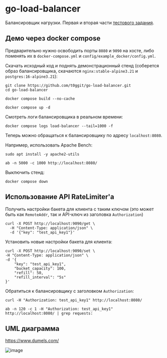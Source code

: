 # go-load-balancer

Балансировщик нагрузки. Первая и вторая части [тестового задания](https://github.com/Go-Cloud-Camp/test-assignment/tree/25334d85c4e90cccc9cf0f93bdd275738295ad13).

## Демо через docker compose

Предварительно нужно освободить порты `8080` и `9090` на хосте, либо поменять их в `docker-compose.yml` и `config/example_docker/config.yml`.

Скачать исходный код и поднять демонстрационный стенд (соберется образ балансировщика, скачаются `nginx:stable-alpine3.21` и `postgres:16-alpine3.21`):

```shell
git clone https://github.com/t0ggit/go-load-balancer.git
cd go-load-balancer
```

```shell
docker compose build --no-cache
```

```shell
docker compose up -d
```

Смотреть логи балансировщика в реальном времени:

```shell
docker compose logs load-balancer --tail=1000 -f
```

Теперь можно обращаться к балансировщику по адресу `localhost:8080`.

Например, использовать Apache Bench:

```shell
sudo apt install -y apache2-utils

ab -n 5000 -c 1000 http://localhost:8080/
```

Выключить стенд:

```shell
docker compose down
```

## Использование API RateLimiter'а

Получить настройки бакета для клиента с таким ключом (это может быть как `RemoteAddr`, так и API-ключ из заголовка `Authorization`)

```shell
curl -X POST http://localhost:9090/get \
  -H "Content-Type: application/json" \
  -d '{"key": "test_api_key1"}'
```

Установить новые настройки бакета для клиента:

```shell
curl -X POST http://localhost:9090/set \
-H "Content-Type: application/json" \
-d '{
    "key": "test_api_key1",
    "bucket_capacity": 100,
    "refill": 50,
    "refill_interval": "5s"
}'
```

Обратиться к балансировщику с заголовком `Authorization`:

```shell
curl -H "Authorization: test_api_key1" http://localhost:8080/
```

```shell
ab -n 120 -c 1 -H "Authorization: test_api_key1" http://localhost:8080/ | grep requests:
```

## UML диаграмма

https://www.dumels.com/

![image](https://github.com/user-attachments/assets/aed1661e-8062-42bc-86b2-1271d8755ae1)
